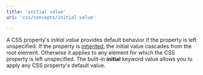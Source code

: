 ```yaml
---
title: 'initial value'
uri: 'css/concepts/initial value'

---
```

A CSS property's *initial value* provides default behavior if the property is left unspecified. If the property is [inherited](/css/concepts/inherited), the initial value cascades from the root element. Otherwise it applies to any element for which the CSS property is left unspecified. The built-in **initial** keyword value allows you to apply any CSS property's default value.
